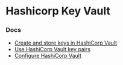 # Hashicorp Key Vault

### Docs

- [Create and store keys in HashiCorp Vault](https://docs.tessera.consensys.net/en/latest/HowTo/Generate-Keys/Hashicorp-Vault/)
- [Use HashiCorp Vault key pairs](https://docs.tessera.consensys.net/en/latest/HowTo/Configure/Keys/Hashicorp-Vault-Pairs/)
- [Configure HashiCorp Vault](https://docs.tessera.consensys.net/en/latest/HowTo/Configure/KeyVault/Hashicorp-Vault/)